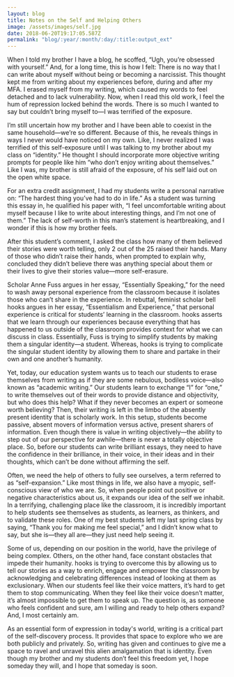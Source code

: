 ```yaml
---
layout: blog
title: Notes on the Self and Helping Others
image: /assets/images/self.jpg
date: 2018-06-20T19:17:05.587Z
permalink: "blog/:year/:month/:day/:title:output_ext"
---
```


When I told my brother I have a blog, he scoffed, “Ugh, you’re obsessed with yourself.” And, for a long time, this is how I felt: There is no way that I can write about myself without being or becoming a narcissist. This thought kept me from writing about my experiences before, during and after my MFA. I erased myself from my writing, which caused my words to feel detached and to lack vulnerability. Now, when I read this old work, I feel the hum of repression locked behind the words. There is so much I wanted to say but couldn’t bring myself to—I was terrified of the exposure.

I’m still uncertain how my brother and I have been able to coexist in the same household—we’re so different. Because of this, he reveals things in ways I never would have noticed on my own. Like, I never realized I was terrified of this self-exposure until I was talking to my brother about my class on “identity.” He thought I should incorporate more objective writing prompts for people like him “who don’t enjoy writing about themselves.” Like I was, my brother is still afraid of the exposure, of his self laid out on the open white space.

For an extra credit assignment, I had my students write a personal narrative on: “The hardest thing you’ve had to do in life.” As a student was turning this essay in, he qualified his paper with, “I feel uncomfortable writing about myself because I like to write about interesting things, and I’m not one of them.” The lack of self-worth in this man’s statement is heartbreaking, and I wonder if this is how my brother feels.

After this student’s comment, I asked the class how many of them believed their stories were worth telling, only 2 out of the 25 raised their hands. Many of those who didn’t raise their hands, when prompted to explain why, concluded they didn’t believe there was anything special about them or their lives to give their stories value—more self-erasure.

Scholar Anne Fuss argues in her essay, “Essentially Speaking,” for the need to wash away personal experience from the classroom because it isolates those who can’t share in the experience. In rebuttal, feminist scholar bell hooks argues in her essay, “Essentialism and Experience,” that personal experience is critical for students’ learning in the classroom. hooks asserts that we learn through our experiences because everything that has happened to us outside of the classroom provides context for what we can discuss in class. Essentially, Fuss is trying to simplify students by making them a singular identity—a student. Whereas, hooks is trying to complicate the singular student identity by allowing them to share and partake in their own and one another’s humanity.

Yet, today, our education system wants us to teach our students to erase themselves from writing as if they are some nebulous, bodiless voice—also known as “academic writing.” Our students learn to exchange “I” for “one,” to write themselves out of their words to provide distance and objectivity, but who does this help? What if they never becomes an expert or someone worth believing? Then, their writing is left in the limbo of the absently present identity that is scholarly work. In this setup, students become passive, absent movers of information versus active, present sharers of information. Even though there is value in writing objectively—the ability to step out of our perspective for awhile—there is never a totally objective place. So, before our students can write brilliant essays, they need to have the confidence in their brilliance, in their voice, in their ideas and in their thoughts, which can’t be done without affirming the self.

Often, we need the help of others to fully see ourselves, a term referred to as “self-expansion.” Like most things in life, we also have a myopic, self-conscious view of who we are. So, when people point out positive or negative characteristics about us, it expands our idea of the self we inhabit. In a terrifying, challenging place like the classroom, it is incredibly important to help students see themselves as students, as learners, as thinkers, and to validate these roles. One of my best students left my last spring class by saying, “Thank you for making me feel special,” and I didn’t know what to say, but she is—they all are—they just need help seeing it.

Some of us, depending on our position in the world, have the privilege of being complex. Others, on the other hand, face constant obstacles that impede their humanity. hooks is trying to overcome this by allowing us to tell our stories as a way to enrich, engage and empower the classroom by acknowledging and celebrating differences instead of looking at them as exclusionary. When our students feel like their voice matters, it’s hard to get them to stop communicating. When they feel like their voice doesn’t matter, it’s almost impossible to get them to speak up. The question is, as someone who feels confident and sure, am I willing and ready to help others expand? And, I most certainly am.

As an essential form of expression in today's world, writing is a critical part of the self-discovery process. It provides that space to explore who we are both publicly and privately. So, writing has given and continues to give me a space to ravel and unravel this alien amalgamation that is identity. Even though my brother and my students don’t feel this freedom yet, I hope someday they will, and I hope that someday is soon.
